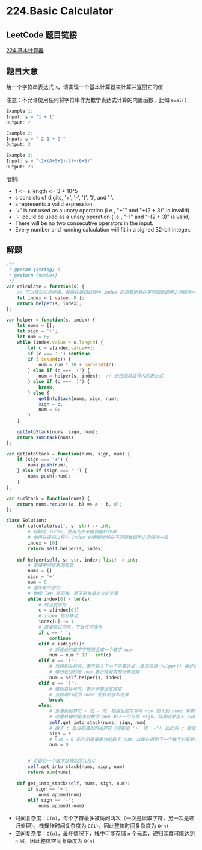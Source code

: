 # 224.Basic Calculator

## LeetCode 题目链接

[224.基本计算器](https://leetcode.cn/problems/contains-duplicate/)

## 题目大意

给一个字符串表达式 `s`，请实现一个基本计算器来计算并返回它的值

注意：不允许使用任何将字符串作为数学表达式计算的内置函数，比如 `eval()` 

```js
Example 1:
Input: s = "1 + 1"
Output: 2

Example 2:
Input: s = " 2-1 + 2 "
Output: 3

Example 3:
Input: s = "(1+(4+5+2)-3)+(6+8)"
Output: 23
```

限制:
- 1 <= s.length <= 3 * 10^5
- s consists of digits, '+', '-', '(', ')', and ' '.
- s represents a valid expression.
- '+' is not used as a unary operation (i.e., "+1" and "+(2 + 3)" is invalid).
- '-' could be used as a unary operation (i.e., "-1" and "-(2 + 3)" is valid).
- There will be no two consecutive operators in the input.
- Every number and running calculation will fit in a signed 32-bit integer.

## 解题

```js
/**
 * @param {string} s
 * @return {number}
 */
var calculate = function(s) {
    // 可以模拟引用传递，使得在递归过程中 index 的更新能够在不同函数调用之间保持一致
    let index = { value: 0 }; 
    return helper(s, index);
};

var helper = function(s, index) {
    let nums = [];
    let sign = '+';
    let num = 0;
    while (index.value < s.length) {
        let c = s[index.value++];
        if (c === ' ') continue;
        if (!isNaN(c)) {
            num = num * 10 + parseInt(c);
        } else if (c === '(') {
            num = helper(s, index);  // 递归调用括号内的表达式
        } else if (c === ')') {
            break;
        } else {
            getIntoStack(nums, sign, num);
            sign = c;
            num = 0;
        }
    }

    getIntoStack(nums, sign, num);
    return sumStack(nums);
};

var getIntoStack = function(nums, sign, num) {
    if (sign === '+') {
        nums.push(num);
    } else if (sign === '-') {
        nums.push(-num);
    }
};

var sumStack = function(nums) {
    return nums.reduce((a, b) => a + b, 0);
};
```
```python
class Solution:
    def calculate(self, s: str) -> int:
        # 初始化 index，使用列表来模仿指针传递
        # 使得在递归过程中 index 的更新能够在不同函数调用之间保持一致
        index = [0]
        return self.helper(s, index)
    
    def helper(self, s: str, index: list) -> int:
        # 存储中间结果的列表
        nums = []
        sign = '+'
        num = 0
        # 遍历每个字符
        # 确保 len 是函数，而不是被重定义的变量
        while index[0] < len(s): 
            # 取当前字符 
            c = s[index[0]]
            # index 指针移动
            index[0] += 1
            # 直接跳过空格，不做任何操作
            if c == ' ':
                continue
            elif c.isdigit():
                # 将连续的数字字符组合成一个数字 num
                num = num * 10 + int(c)
            elif c == '(':
                # 当遇到左括号，表示进入了一个子表达式，递归调用 helper() 来计算括号内的值
                # 递归返回的值 num 表示括号内的计算结果
                num = self.helper(s, index)
            elif c == ')':
                # 遇到右括号时，表示子表达式结束
                # 当前递归返回 nums 列表的求和结果
                break
            else:
                # 当遇到运算符 + 或 - 时，根据当前符号将 num 加入到 nums 列表中
                # 这里处理的是当前数字 num 和上一个符号 sign，将其结果存入 nums 列表中
                self.get_into_stack(nums, sign, num)
                # 由于 c 是当前遇到的运算符（可能是 '+' 或 '-'），因此将 c 赋值给 sign，用来表示下一次要处理的符号是什么
                sign = c
                # num = 0 的作用是重置当前数字 num，以便在遇到下一个数字时重新开始累积
                num = 0


        # 将最后一个数字处理后压入栈中
        self.get_into_stack(nums, sign, num)
        return sum(nums)
    
    def get_into_stack(self, nums, sign, num):
        if sign == '+':
            nums.append(num)
        elif sign == '-':
            nums.append(-num)
```

- 时间复杂度：`O(n)`，每个字符最多被访问两次（一次是读取字符，另一次是递归处理），栈操作时间复杂度为 `O(1)`，因此整体时间复杂度为 `O(n)`
- 空间复杂度：`O(n)`，最坏情况下，栈中可能存储 `n` 个元素，递归深度可能达到 `n` 层，因此整体空间复杂度为 `O(n)`

